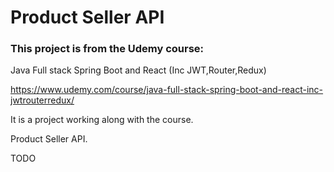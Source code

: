 # Product Seller API

### This project is from the Udemy course: <br>

Java Full stack Spring Boot and React (Inc JWT,Router,Redux)

https://www.udemy.com/course/java-full-stack-spring-boot-and-react-inc-jwtrouterredux/

It is a project working along with the course.<br>

Product Seller API.

TODO
